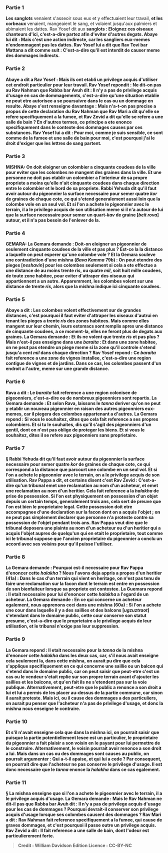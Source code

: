 
### Partie 1
<b>Les sanglots</b> venaient s'asseoir sous eux</b> et y effectuaient leur travail, <b>et les corbeaux</b> venaient, mangeaient le sang, et volaient jusqu'aux palmiers et abimaient les dattes. Rav Yosef dit aux</b> <b>sanglots : <b>Eloignez ces oiseaux chanteurs</b> <b>d'ici,</b> c'est-a-dire partez afin d'eviter d'autres degats. <b>Abaye lui dit : Mais c'est une action indirecte</b>, car les sangliers eux-memes n'endommagent pas les dattes. Rav Yosef <b>lui a dit</b> que <b>Rav Tovi bar Mattana a dit</b> comme suit : <b>C'est-a-dire</b> qu'il <b>est interdit</b> de causer meme des <b>dommages indirects.</b>

### Partie 2
Abaye a dit a Rav Yosef : <b>Mais ils ont etabli un privilege acquis</b> d'utiliser cet endroit particulier pour leur travail. Rav Yosef repondit : <b>Ne dit-on pas au Rav Nahman</b> que <b>Rabba bar Avuh dit : Il n'y a pas de privilege acquis</b> d'usage <b>en</b> cas de <b>dommagements,</b> c'est-a-dire qu'une situation etablie ne peut etre autorisee a se poursuivre dans le cas ou un dommage en resulte. Abaye s'est renseigne davantage : <b>Mais n'a-t-on pas precise a propos de cette</b> declaration du Rav Nahman que <b>Rav Mari a dit</b> qu'elle se refere specifiquement <b>a la fumee, et Rav Zevid a dit</b> qu'elle se refere <b>a une salle de bain ?</b> En d'autres termes, ce principe a ete enonce specifiquement dans le contexte des dommages causes par ces substances. Rav Yosef lui a <b>dit : Pour moi, comme je suis sensible, ce sont comme de la fumee et une salle de bain pour moi,</b> c'est pourquoi j'ai le droit d'exiger que les lettres de sang partent.

### Partie 3
<strong>MISHNA:</strong> <b>On doit eloigner un colombier a cinquante coudees de la ville</b> pour eviter que les colombes ne mangent des graines dans la ville. <b>Et une personne ne doit pas etablir un colombier a l'interieur de sa propre</b> propriete <b>a moins qu'elle n'ait cinquante coudees dans chaque direction</b> entre le colombier et le bord de sa propriete. <b>Rabbi Yehuda dit</b> qu'il faut avoir autour du pigeonnier la <b>surface necessaire pour semer quatre <i>kor</i></b> de graines de chaque cote, ce qui s'etend generalement <b>aussi loin que la colombe vole</b> en un seul vol. <b>Et si l'on a achete</b> le pigeonnier avec le terrain, <b>il a le privilege acquis</b> de son utilisation <b>meme si</b> il n'a autour de lui que la <b>surface necessaire pour semer un quart-<i>kav</i> de graine [<i>beit rova</i>]</b> autour, et il n'a pas besoin de l'enlever de la.

### Partie 4
<strong>GEMARA:</strong> La Gemara demande : Doit-on eloigner un pigeonnier de seulement <b>cinquante coudees</b> de la ville <b>et pas plus ?</b> Est-ce la la distance a laquelle on peut esperer qu'une colombe vole ? <b>Et</b> la Gemara <b>souleve une contradiction</b> d'une mishna (<i>Bava Kamma</i> 79b) : On <b>peut etendre des pieges [<i>neshavin</i>] pour les colombes seulement si</b> cela a ete effectue <b>a une distance de</b> au moins <b>trente <i>ris</i>,</b> ou quatre <i>mil</i>, soit huit mille coudees, <b>de toute <b>zone habitee,</b> pour eviter d'attraper des oiseaux qui appartiennent a un autre. Apparemment, les colombes volent sur une distance de trente <i>ris</i>, alors que la mishna indique ici cinquante coudees.

### Partie 5
<b>Abaye a dit :</b> Les colombes volent effectivement sur de grandes distances,</b> c'est pourquoi il faut eviter d'attraper les oiseaux d'autrui en tenant les pieges a trente <i>ris</i> des zones habitees. <b>Mais</b> comme elles mangent sur leur chemin, <b>leurs estomacs sont remplis</b> apres une distance de <b>cinquante coudees,</b> a ce moment-la, elles ne feront plus de degats aux graines. La Gemara demande : <b>Et ils ne volent</b> que <b>trente <i>ris</i> et pas plus ? Mais n'est-il pas enseigne</b> dans une <i>baraita</i> : <b>Et dans une zone habitee,</b> on <b>ne peut pas etendre</b> un piege <b>meme</b> si la zone qu'il controle s'etend jusqu'a <b>cent <i>mil</i></b> dans chaque direction ? <b>Rav Yosef repond :</b> Ce <i>baraita</i> fait reference <b>a une zone de vignes installee,</b> c'est-a-dire une region contigue de vignes et de jardins. Dans ce cas, les colombes passent d'un endroit a l'autre, meme sur une grande distance.

### Partie 6
<b>Rava a dit :</b> Le <i>baraita</i> fait reference <b>a une region colonisee de pigeonniers,</b> c'est-a-dire ou de nombreux pigeonniers sont repartis. La Gemara demande : <b>Et</b> selon Rava, <b>laissons</b> le <i>tanna</i> <b>deriver</b> qu'on ne peut y etablir un nouveau pigeonnier <b>en raison</b> des autres <b>pigeonniers eux-memes,</b> car il piegera des colombes appartenant a d'autres. La Gemara repond : <b>Si vous le souhaitez, dites</b> que cela fait reference a <b>ses propres</b> colombiers. <b>Et si tu le souhaites, dis</b> qu'il s'agit des pigeonniers d'un <b>gentil,</b> dont on n'est pas oblige de proteger les biens. <b>Et si vous le souhaitez, dites</b> il se refere <b>aux pigeonniers sans proprietaire</b>.

### Partie 7
§ <b>Rabbi Yehuda dit</b> qu'il faut avoir autour du pigeonnier la <b>surface necessaire pour semer quatre <i>kor</i></b> de graines de chaque cote, ce qui correspond a la distance que parcourt une colombe en un seul vol. Et si l'on a achete le pigeonnier avec le terrain, on a le privilege acquis de son utilisation. <b>Rav Pappa a dit, et certains disent</b> c'est <b>Rav Zevid : C'est-a-dire</b> qu'un tribunal <b>emet une reclamation</b> au nom <b>d'un acheteur, et emet une reclamation</b> au nom <b>d'un heritier.</b> Cela fait reference a la <i>halakha</i> de prise de possession. Si l'on est physiquement en possession d'un objet depuis un certain temps, generalement trois ans, cela sert de preuve que l'on est bien le proprietaire legal. Cette possession doit etre accompagnee d'une declaration sur la facon dont on a acquis l'objet ; on ne peut pas simplement declarer que personne n'a proteste contre sa possession de l'objet pendant trois ans. Rav Pappa veut dire que le tribunal deposera une plainte au nom d'un acheteur ou d'un heritier qui a acquis l'objet aupres de quelqu'un qui en etait le proprietaire, tout comme ici le tribunal suppose que l'ancien proprietaire du pigeonnier a conclu un accord avec ses voisins pour qu'il puisse l'utiliser.

### Partie 8
La Gemara demande : Pourquoi est-il necessaire pour Rav Pappa d'enoncer cette <i>halakha</i> ? <b>Nous</b> l'avons deja <b>appris</b> a propos d'un <b>heritier</b> (41a) : Dans le cas d'un terrain <b>qui vient en heritage, on n'est pas tenu de faire une reclamation</b> sur la facon dont le terrain est entre en possession de son bienfaiteur lorsque sa propriete est contestee. La Guemara repond : <b>Il etait necessaire pour lui</b> d'enoncer cette <i>halakha</i> a l'egard de <b>un acheteur.</b> La Gemara demande : En ce qui concerne <b>un acheteur egalement, nous apprenons</b> ceci dans une mishna (60a) : Si l'on <b>a achete une cour dans laquelle il y a des saillies et des balcons [<i>ugzuztraot</i>]</b> s'etendant dans le domaine public, cette cour <b>conserve son statut presume,</b> c'est-a-dire que le proprietaire a le privilege acquis de leur utilisation, et le tribunal n'exige pas leur suppression.

### Partie 9
La Gemara repond : Il etait <b>necessaire</b> pour la <i>tanna</i> de la mishna d'enoncer cette <i>halakha</i> dans les deux cas, <b>car, s'il nous avait enseigne cela</b> seulement <b>la,</b> dans cette mishna, on aurait pu dire que cela s'applique specifiquement <b>en ce qui concerne</b> une saillie ou un balcon qui s'etend dans <b>le domaine public, car</b> on peut <b>saisir</b> que peut-etre <b>c'est</b> un cas ou le vendeur s'etait <b>replie sur son propre</b> terrain avant d'ajouter les saillies et les balcons, et qu'en fait ils ne s'etendent pas sur la voie publique. <b>Alternativement,</b> peut-etre que <b>le public a renonce</b> a son droit <b>a lui</b> et lui a permis de les placer au-dessus de la partie commune, car sinon il aurait proteste. <b>Mais ici,</b> ou il cause des dommages a des particuliers, on aurait pu penser que l'acheteur n'a <b>pas</b> de privilege d'usage, et donc la mishna nous enseigne le contraire.

### Partie 10
<b>Et s'il n'avait enseigne cela</b> que dans la mishna <b>ici,</b> on pourrait <b>saisir</b> que <b>puisque</b> la partie potentiellement lesee <b>est un particulier,</b> le proprietaire du pigeonnier <b>a fait plaisir</b> a son voisin en le payant pour lui permettre de le construire. <b>Alternativement,</b> le voisin pourrait avoir <b>renonce</b> a son droit <b>a lui. Mais</b> dans un cas ou des dommages sont causes au <b>public,</b> on pourrait argumenter : <b>Qui a-t-il apaise, et qui lui a cede</b> ? Par consequent, on pourrait <b>dire</b> que l'acheteur ne <b>pas</b> conserve le privilege d'usage. Il est donc <b>necessaire</b> que le <i>tanna</i> enonce la <i>halakha</i> dans ce cas egalement.

### Partie 11
§ La mishna enseigne que si l'on a achete le pigeonnier avec le terrain, <b>il a le privilege acquis</b> d'usage. La Gemara demande : <b>Mais le Rav Nahman ne dit-il pas</b> que <b>Rabba bar Avuh dit : Il n'y a pas de privilege acquis</b> d'usage <b>pour</b> les cas de <b>dommages ?</b> Pourquoi devrait-il conserver son privilege acquis d'usage lorsque ses colombes causent des dommages ? <b>Rav Mari a dit :</b> Rav Nahman fait reference specifiquement <b>a la fumee,</b> qui cause de graves dommages, et c'est pourquoi il passe outre un privilege acquis. <b>Rav Zevid a dit :</b> Il fait reference <b>a une salle de bain,</b> dont l'odeur est particulierement forte.

>Credit : William Davidson Edition
>Licence : CC-BY-NC